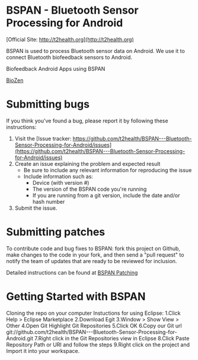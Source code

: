 BSPAN - Bluetooth Sensor Processing for Android
=======================

[Official Site: http://t2health.org](http://t2health.org)

BSPAN is used to process Bluetooth sensor data on Android.  We use it to connect Bluetooth biofeedback sensors to Android.

Biofeedback Android Apps using BSPAN

[BioZen](http://t2health.org/apps/biozen)

Submitting bugs
===============
If you think you've found a bug, please report it by following these instructions:  

1. Visit the [Issue tracker: https://github.com/t2health/BSPAN---Bluetooth-Sensor-Processing-for-Android/issues](https://github.com/t2health/BSPAN---Bluetooth-Sensor-Processing-for-Android/issues)
2. Create an issue explaining the problem and expected result
    - Be sure to include any relevant information for reproducing the issue
    - Include information such as:
        * Device (with version #)
        * The version of the BSPAN code you're running
        * If you are running from a git version, include the date and/or hash number
3. Submit the issue.

Submitting patches
==================
To contribute code and bug fixes to BSPAN: fork this project on Github, make changes to the code in your fork, 
and then send a "pull request" to notify the team of updates that are ready to be reviewed for inclusion.

Detailed instructions can be found at [BSPAN Patching](https://gist.github.com/1294035)

Getting Started with BSPAN
==============================================
Cloning the repo on your computer
Instuctions for using Eclipse:
1.Click Help > Eclipse Marketplace
2.Download Egit
3.Window > Show View > Other
4.Open Git Highlight Git Repositories
5.Click OK
6.Copy our Git url git://github.com/t2health/BSPAN---Bluetooth-Sensor-Processing-for-Android.git
7.Right click in the Git Repositories view in Eclipse
8.Click Paste Repository Path or URI and follow the steps
9.Right click on the project and Import it into your workspace.